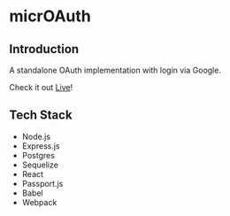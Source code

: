 # micrOAuth

## Introduction

A standalone OAuth implementation with login via Google.

Check it out [Live](https://rh-microauth.herokuapp.com/)!

## Tech Stack

- Node.js
- Express.js
- Postgres
- Sequelize
- React
- Passport.js
- Babel
- Webpack